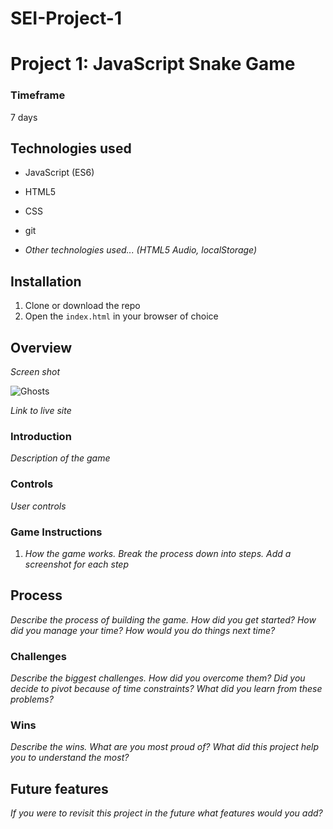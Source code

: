 # SEI-Project-1

# Project 1: JavaScript Snake Game

### Timeframe
7 days

## Technologies used

* JavaScript (ES6)
* HTML5
* CSS
* git

* _Other technologies used... (HTML5 Audio, localStorage)_

## Installation

1. Clone or download the repo
1. Open the `index.html` in your browser of choice

## Overview

_Screen shot_

![Ghosts](/images/backgrounds/deaht.gif)

_Link to live site_

### Introduction
_Description of the game_

### Controls
_User controls_

### Game Instructions
1. _How the game works. Break the process down into steps. Add a screenshot for each step_

## Process
_Describe the process of building the game. How did you get started? How did you manage your time? How would you do things next time?_

### Challenges
_Describe the biggest challenges. How did you overcome them? Did you decide to pivot because of time constraints? What did you learn from these problems?_

### Wins
_Describe the wins. What are you most proud of? What did this project help you to understand the most?_

## Future features
_If you were to revisit this project in the future what features would you add?_
